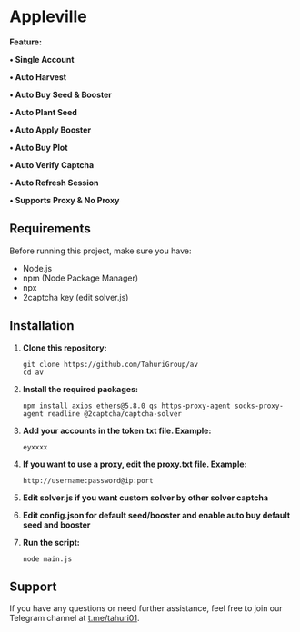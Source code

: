 # Appleville



**Feature:**

**• Single Account**

**• Auto Harvest**

**• Auto Buy Seed & Booster**

**• Auto Plant Seed**

**• Auto Apply Booster**

**• Auto Buy Plot**

**• Auto Verify Captcha**

**• Auto Refresh Session**

**• Supports Proxy & No Proxy**

## Requirements

Before running this project, make sure you have:

- Node.js
- npm (Node Package Manager)
- npx
- 2captcha key (edit solver.js)

## Installation

1. **Clone this repository:**

    ```plaintext
    git clone https://github.com/TahuriGroup/av
    cd av

2. **Install the required packages:**

    ```plaintext
    npm install axios ethers@5.8.0 qs https-proxy-agent socks-proxy-agent readline @2captcha/captcha-solver
    
3. **Add your accounts in the token.txt file. Example:**

    ```plaintext
   eyxxxx

4. **If you want to use a proxy, edit the proxy.txt file. Example:**
   ```plaintext
   http://username:password@ip:port

5. **Edit solver.js if you want custom solver by other solver captcha**

6. **Edit config.json for default seed/booster and enable auto buy default seed and booster**

7. **Run the script:**
   ```plaintext
   node main.js
   
## Support

If you have any questions or need further assistance, feel free to join our Telegram channel at [t.me/tahuri01](https://t.me/tahuri01).
